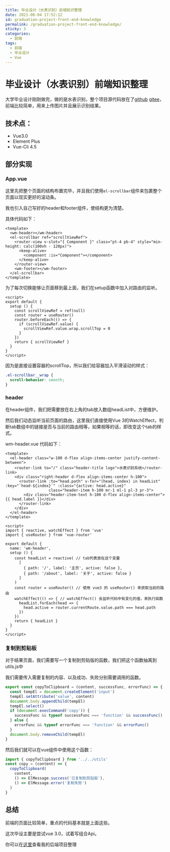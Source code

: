 ```yaml
---
title: 毕业设计（水表识别）前端知识整理
date: 2021-06-04 17:52:12
id: graduation-project-front-end-knowledge
permalink: /graduation-project-front-end-knowledge/
sticky: 3
categories:
  - 前端
tags:
  - 前端
  - 毕业设计
  - Vue
---
```


# 毕业设计（水表识别）前端知识整理

大学毕业设计刚刚做完，做的是水表识别，整个项目源代码放在了[github](https://github.com/wiidede/water-meter-frontend) [gitee](https://gitee.com/wiidede/water-meter-frontend)，前端比较简单，用来上传图片并且展示识别结果。

## 技术点：

- Vue3.0
- Element Plus
- Vue-Cli 4.5

## 部分实现

### App.vue

这里先把整个页面的结构布置完毕，并且我们使用`el-scrollbar`组件来包裹整个页面以现实更好的滚动条。

我也引入自己写好的header和footer组件，使结构更为清楚。

具体代码如下：

``` vue
<template>
  <wm-header></wm-header>
  <el-scrollbar ref="scrollViewRef">
    <router-view v-slot="{ Component }" class="pt-4 pb-4" style="min-height: calc(100vh - 120px)">
      <keep-alive>
        <component :is="Component"></component>
      </keep-alive>
    </router-view>
    <wm-footer></wm-footer>
  </el-scrollbar>
</template>
```

为了每次切换能够让页面移到最上面，我们在setup函数中加入对路由的监听。

```vue
<script>
export default {
  setup () {
    const scrollViewRef = ref(null)
    const router = useRouter()
    router.beforeEach(() => {
      if (scrollViewRef.value) {
        scrollViewRef.value.wrap.scrollTop = 0
      }
    })
    return { scrollViewRef }
  }
}
</script>
```

因为是直接设置容器的scrollTop，所以我们给容器加入平滑滚动的样式：

```scss
.el-scrollbar__wrap {
  scroll-behavior: smooth;
}
```

### header

在header组件，我们把需要放在右上角的tab放入数组headList中，方便维护。

然后我们动态监听当前页面的路由，这里我们直接使用Vue 3的WatchEffect，判断tab数组中的链接是否与当前的路由相等，如果相等的话，即改变这个tab的样式。

wm-header.vue 代码如下：

``` vue
<template>
  <el-header class="w-100 d-flex align-items-center justify-content-between">
    <router-link to="/" class="header-title logo">水表识别系统</router-link>
    <div class="right-header d-flex align-items-center h-100">
      <router-link :to="head.path" v-for="(head, index) in headList" :key="`head-${index}`" :class="{active: head.active}"
                   class="header-item h-100 mr-1 ml-1 pl-3 pr-3">
        <div class="header-item-text h-100 d-flex align-items-center">{{ head.label }}</div>
      </router-link>
    </div>
  </el-header>
</template>

<script>
import { reactive, watchEffect } from 'vue'
import { useRouter } from 'vue-router'

export default {
  name: 'wm-header',
  setup () {
    const headList = reactive( // tab列表放在这个变量
      [
        { path: '/', label: '主页', active: false },
        { path: '/about', label: '关于', active: false }
      ]
    )
    const router = useRouter() // 使用 vue3 的 useRouter() 来获取当前的路由
    watchEffect(() => { // watchEffect() 会监听代码中有变化的值，来执行函数
      headList.forEach(head => {
        head.active = router.currentRoute.value.path === head.path
      })
    })
    return { headList }
  }
}
</script>
```

### 复制到剪贴板

对于结果页面，我们需要写一个复制到剪贴版的函数，我们把这个函数抽离到utils.js中

我们需要传入需要复制的内容、以及成功、失败分别需要调用的函数。

```js
export const copyToClipboard = (content, successFunc, errorFunc) => {
  const tempEl = document.createElement('input')
  tempEl.setAttribute('value', content)
  document.body.appendChild(tempEl)
  tempEl.select()
  if (document.execCommand('copy')) {
    successFunc && typeof successFunc === 'function' && successFunc()
  } else {
    errorFunc && typeof errorFunc === 'function' && errorFunc()
  }
  document.body.removeChild(tempEl)
}
```

然后我们就可以在vue组件中使用这个函数：

```js
import { copyToClipboard } from '../../utils'    
const copy = (content) => {
  copyToClipboard(
    content,
    () => ElMessage.success('已复制到剪贴板'),
    () => ElMessage.error('复制失败')
  )
}
```

## 总结

前端的页面比较简单，重点的代码基本就是上面这些。

这次毕设主要是尝试vue 3.0，试着写组合Api。

你可以在[这里](/graduation-project-back-end-knowledge/)查看我的后端项目整理

